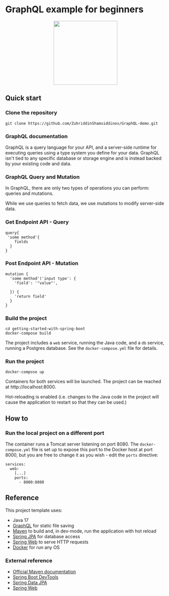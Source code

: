 # GraphQL example for beginners

<p align="center">
  <img src="https://graphql.org/img/logo.svg" width="200">

</p>

## Quick start

### Clone the repository

```
git clone https://github.com/ZuhriddinShamsiddinov/GraphQL-demo.git
```

### GraphQL documentation

GraphQL is a query language for your API, and a server-side runtime for executing queries using a type system you define
for your data. GraphQL isn't tied to any specific database or storage engine and is instead backed by your existing code
and data.

### GraphQL Query and Mutation

In GraphQL, there are only two types of operations you can perform: queries and mutations.

While we use queries to fetch data, we use mutations to modify server-side data.

### Get Endpoint API - Query

```
query{
 'some method'{
    fields
  }
}
```

### Post Endpoint API - Mutation

```
mutation {
  'some method'('input type': {
    'field': '"value"',
    
  }) {
    'return field'
  }
}
```

### Build the project

```
cd getting-started-with-spring-boot
docker-compose build
```

The project includes a ``web`` service, running the Java code, and a ``db`` service, running a Postgres database.
See the ``docker-compose.yml`` file for details.

### Run the project

```
docker-compose up
````

Containers for both services will be launched. The project can be reached at http://localhost:8000.

Hot-reloading is enabled (i.e. changes to the Java code in the project will cause the application to restart so that
they
can be used.)

## How to

### Run the local project on a different port

The container runs a Tomcat server listening on port 8080. The ``docker-compose.yml`` file is set up to
expose this port to the Docker host at port 8000, but you are free to change it as you wish - edit the ``ports``
directive:

```
services:
  web:
    [...]
    ports: 
      - 8000:8080
```

## Reference

This project template uses:

* Java 17
* [GraphQL](https://graphql.org/) for static file saving
* [Maven](https://gradle.org/) to build and, in dev-mode, run the application with hot reload
* [Spring JPA](https://docs.spring.io/spring-data/jpa/docs/current/reference/html/) for database access
* [Spring Web](https://spring.io/guides/gs/serving-web-content/) to serve HTTP requests
* [Docker](https://www.thymeleaf.org/doc/tutorials/3.0/thymeleafspring.html) for run any OS

### External reference

* [Official Maven documentation](https://maven.apache.org/guides/)
* [Spring Boot DevTools](https://docs.spring.io/spring-boot/docs/2.2.5.RELEASE/reference/htmlsingle/#using-boot-devtools)
* [Spring Data JPA](https://docs.spring.io/spring-boot/docs/2.2.5.RELEASE/reference/htmlsingle/#boot-features-jpa-and-spring-data)
* [Spring Web](https://docs.spring.io/spring-boot/docs/2.2.5.RELEASE/reference/htmlsingle/#boot-features-developing-web-applications)
